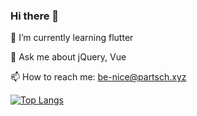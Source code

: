 ### Hi there 👋

🌱  I’m currently learning flutter

💬  Ask me about jQuery, Vue

📫  How to reach me: be-nice@partsch.xyz

[![Top Langs](https://github-readme-stats.vercel.app/api/top-langs/?username=4ndre4s)](https://github.com/anuraghazra/github-readme-stats)
